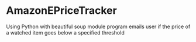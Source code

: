 # AmazonEPriceTracker
Using Python with beautiful soup module program emails user if the price of a watched item goes below a specified threshold

